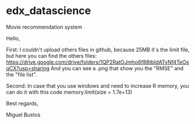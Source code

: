 # edx_datascience
Movie recommendation system

Hello, 

First: I couldn't upload others files in github, because 25MB it´s the limit file, but here you can find the others files: https://drive.google.com/drive/folders/1QP2RatOJmho6f88tbIdATvNf4TeOsqCX?usp=sharing
And you can see a .png that show you the "RMSE" and the "file list".

Second: In case that you use windows and need to increase R memory, you can do it with this code memory.limit(size = 1.7e+13)

Best regards,

Miguel Bustos
